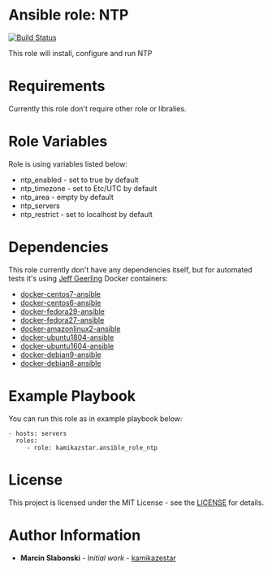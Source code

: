 # Ansible role: NTP

[![Build Status](https://travis-ci.org/kamikazestar/ansible-role-ntp.svg?branch=master)](https://travis-ci.org/kamikazestar/ansible-role-ntp)

This role will install, configure and run NTP

# Requirements

Currently this role don't require other role or libralies.

# Role Variables

Role is using variables listed below:

  - ntp_enabled - set to true by default
  - ntp_timezone - set to Etc/UTC by default
  - ntp_area - empty by default
  - ntp_servers
  - ntp_restrict - set to localhost by default

# Dependencies

This role currently don't have any dependencies itself, but for automated tests it's using [Jeff Geerling](https://hub.docker.com/u/geerlingguy/) Docker containers:

  - [docker-centos7-ansible](https://hub.docker.com/r/geerlingguy/docker-centos7-ansible/)
  - [docker-centos6-ansible](https://hub.docker.com/r/geerlingguy/docker-centos6-ansible/)
  - [docker-fedora29-ansible](https://hub.docker.com/r/geerlingguy/docker-fedora29-ansible/)
  - [docker-fedora27-ansible](https://hub.docker.com/r/geerlingguy/docker-fedora27-ansible/)
  - [docker-amazonlinux2-ansible](https://hub.docker.com/r/geerlingguy/docker-amazonlinux2-ansible/)
  - [docker-ubuntu1804-ansible](https://hub.docker.com/r/geerlingguy/docker-ubuntu1804-ansible/)
  - [docker-ubuntu1604-ansible](https://hub.docker.com/r/geerlingguy/docker-ubuntu1604-ansible/)
  - [docker-debian9-ansible](https://hub.docker.com/r/geerlingguy/docker-debian9-ansible/)
  - [docker-debian8-ansible](https://hub.docker.com/r/geerlingguy/docker-debian8-ansible/)


# Example Playbook

You can run this role as in example playbook below:

    - hosts: servers
      roles:
         - role: kamikazstar.ansible_role_ntp

# License

This project is licensed under the MIT License - see the [LICENSE](https://github.com/kamikazestar/VagrantLab/blob/master/LICENSE) for details.

# Author Information

* **Marcin Slabonski** - *Initial work* - [kamikazestar](https://github.com/kamikazestar)
